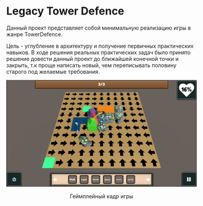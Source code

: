 # Legacy Tower Defence

Данный проект представляет собой минимальную реализацию игры в жанре TowerDefence.

Цель - углубление в архитектуру и получение первичных практических навыков. В ходе решения реальных практических задач было принято решение довести данный проект до ближайшей конечной точки и закрыть, т.к проще написать новый, чем переписывать половину старого под желаемые требования.

<div align="center">
    <img src="gameplay.png" >
    <p>Геймплейный кадр игры</p>
</div>
